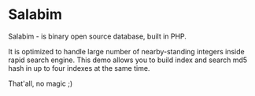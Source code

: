 Salabim
=======

Salabim - is binary open source database, built in PHP. 

It is optimized to handle large number of nearby-standing integers inside rapid search engine.
This demo allows you to build index and search md5 hash in up to four indexes at the same time.

That'all, no magic ;) 
